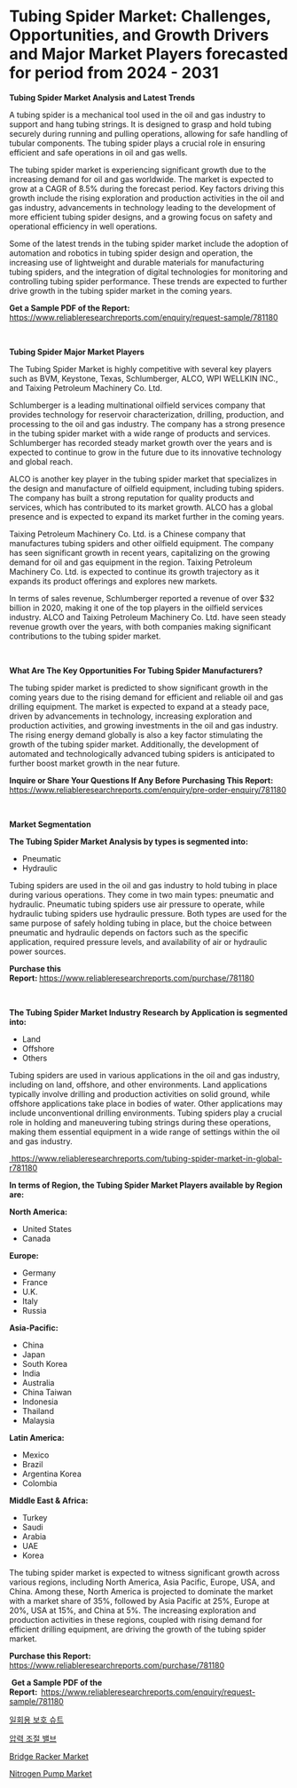 <p><h1>Tubing Spider Market: Challenges, Opportunities, and Growth Drivers and Major Market Players forecasted for period from 2024 - 2031</h1></p><p><strong>Tubing Spider Market Analysis and Latest Trends</strong></p>
<p><p>A tubing spider is a mechanical tool used in the oil and gas industry to support and hang tubing strings. It is designed to grasp and hold tubing securely during running and pulling operations, allowing for safe handling of tubular components. The tubing spider plays a crucial role in ensuring efficient and safe operations in oil and gas wells.</p><p>The tubing spider market is experiencing significant growth due to the increasing demand for oil and gas worldwide. The market is expected to grow at a CAGR of 8.5% during the forecast period. Key factors driving this growth include the rising exploration and production activities in the oil and gas industry, advancements in technology leading to the development of more efficient tubing spider designs, and a growing focus on safety and operational efficiency in well operations.</p><p>Some of the latest trends in the tubing spider market include the adoption of automation and robotics in tubing spider design and operation, the increasing use of lightweight and durable materials for manufacturing tubing spiders, and the integration of digital technologies for monitoring and controlling tubing spider performance. These trends are expected to further drive growth in the tubing spider market in the coming years.</p></p>
<p><strong>Get a Sample PDF of the Report:&nbsp;</strong> <a href="https://www.reliableresearchreports.com/enquiry/request-sample/781180">https://www.reliableresearchreports.com/enquiry/request-sample/781180</a></p>
<p>&nbsp;</p>
<p><strong>Tubing Spider Major Market Players</strong></p>
<p><p>The Tubing Spider Market is highly competitive with several key players such as BVM, Keystone, Texas, Schlumberger, ALCO, WPI WELLKIN INC., and Taixing Petroleum Machinery Co. Ltd. </p><p>Schlumberger is a leading multinational oilfield services company that provides technology for reservoir characterization, drilling, production, and processing to the oil and gas industry. The company has a strong presence in the tubing spider market with a wide range of products and services. Schlumberger has recorded steady market growth over the years and is expected to continue to grow in the future due to its innovative technology and global reach.</p><p>ALCO is another key player in the tubing spider market that specializes in the design and manufacture of oilfield equipment, including tubing spiders. The company has built a strong reputation for quality products and services, which has contributed to its market growth. ALCO has a global presence and is expected to expand its market further in the coming years.</p><p>Taixing Petroleum Machinery Co. Ltd. is a Chinese company that manufactures tubing spiders and other oilfield equipment. The company has seen significant growth in recent years, capitalizing on the growing demand for oil and gas equipment in the region. Taixing Petroleum Machinery Co. Ltd. is expected to continue its growth trajectory as it expands its product offerings and explores new markets.</p><p>In terms of sales revenue, Schlumberger reported a revenue of over $32 billion in 2020, making it one of the top players in the oilfield services industry. ALCO and Taixing Petroleum Machinery Co. Ltd. have seen steady revenue growth over the years, with both companies making significant contributions to the tubing spider market.</p></p>
<p>&nbsp;</p>
<p><strong>What Are The Key Opportunities For Tubing Spider Manufacturers?</strong></p>
<p><p>The tubing spider market is predicted to show significant growth in the coming years due to the rising demand for efficient and reliable oil and gas drilling equipment. The market is expected to expand at a steady pace, driven by advancements in technology, increasing exploration and production activities, and growing investments in the oil and gas industry. The rising energy demand globally is also a key factor stimulating the growth of the tubing spider market. Additionally, the development of automated and technologically advanced tubing spiders is anticipated to further boost market growth in the near future.</p></p>
<p><strong>Inquire or Share Your Questions If Any Before Purchasing This Report:</strong> <a href="https://www.reliableresearchreports.com/enquiry/pre-order-enquiry/781180">https://www.reliableresearchreports.com/enquiry/pre-order-enquiry/781180</a></p>
<p>&nbsp;</p>
<p><strong>Market Segmentation</strong></p>
<p><strong>The Tubing Spider Market Analysis by types is segmented into:</strong></p>
<p><ul><li>Pneumatic</li><li>Hydraulic</li></ul></p>
<p><p>Tubing spiders are used in the oil and gas industry to hold tubing in place during various operations. They come in two main types: pneumatic and hydraulic. Pneumatic tubing spiders use air pressure to operate, while hydraulic tubing spiders use hydraulic pressure. Both types are used for the same purpose of safely holding tubing in place, but the choice between pneumatic and hydraulic depends on factors such as the specific application, required pressure levels, and availability of air or hydraulic power sources.</p></p>
<p><strong>Purchase this Report:&nbsp;</strong><a href="https://www.reliableresearchreports.com/purchase/781180">https://www.reliableresearchreports.com/purchase/781180</a></p>
<p>&nbsp;</p>
<p><strong>The Tubing Spider Market Industry Research by Application is segmented into:</strong></p>
<p><ul><li>Land</li><li>Offshore</li><li>Others</li></ul></p>
<p><p>Tubing spiders are used in various applications in the oil and gas industry, including on land, offshore, and other environments. Land applications typically involve drilling and production activities on solid ground, while offshore applications take place in bodies of water. Other applications may include unconventional drilling environments. Tubing spiders play a crucial role in holding and maneuvering tubing strings during these operations, making them essential equipment in a wide range of settings within the oil and gas industry.</p></p>
<p><a href="https://www.reliableresearchreports.com/tubing-spider-market-in-global-r781180">&nbsp;https://www.reliableresearchreports.com/tubing-spider-market-in-global-r781180</a></p>
<p><strong>In terms of Region, the Tubing Spider Market Players available by Region are:</strong></p>
<p>
    <p> <strong> North America: </strong>
        <ul>
            <li>United States</li>
            <li>Canada</li>
        </ul>
        </p> 
    <p> <strong> Europe: </strong>
        <ul>
            <li>Germany</li>
            <li>France</li>
            <li>U.K.</li>
            <li>Italy</li>
            <li>Russia</li>
        </ul>
        </p> 
    <p> <strong> Asia-Pacific: </strong>
        <ul>
            <li>China</li>
            <li>Japan</li>
            <li>South Korea</li>
            <li>India</li>
            <li>Australia</li>
            <li>China Taiwan</li>
            <li>Indonesia</li>
            <li>Thailand</li>
            <li>Malaysia</li>
        </ul>
        </p> 
    <p> <strong> Latin America: </strong>
        <ul>
            <li>Mexico</li>
            <li>Brazil</li>
            <li>Argentina Korea</li>
            <li>Colombia</li>
        </ul>
        </p> 
    <p> <strong> Middle East & Africa: </strong>
        <ul>
            <li>Turkey</li>
            <li>Saudi</li>
            <li>Arabia</li>
            <li>UAE</li>
            <li>Korea</li>
        </ul>
    </p>
    </p>
<p><p>The tubing spider market is expected to witness significant growth across various regions, including North America, Asia Pacific, Europe, USA, and China. Among these, North America is projected to dominate the market with a market share of 35%, followed by Asia Pacific at 25%, Europe at 20%, USA at 15%, and China at 5%. The increasing exploration and production activities in these regions, coupled with rising demand for efficient drilling equipment, are driving the growth of the tubing spider market.</p></p>
<p><strong>Purchase this Report: </strong><a href="https://www.reliableresearchreports.com/purchase/781180">https://www.reliableresearchreports.com/purchase/781180</a></p>
<p>&nbsp;<strong>Get a Sample PDF of the Report:&nbsp;&nbsp;</strong><a href="https://www.reliableresearchreports.com/enquiry/request-sample/781180">https://www.reliableresearchreports.com/enquiry/request-sample/781180</a></p>
<p><strong></strong></p>
<p><p><a href="https://github.com/CliftonFisher9067/Market-Research-Report-List-1/blob/main/643765228633.md">일회용 보호 슈트</a></p><p><a href="https://github.com/fernandotryO5lson96765/Market-Research-Report-List-1/blob/main/342359728634.md">압력 조절 밸브</a></p><p><a href="https://github.com/Glendatilghmankmgz0rbhwpy/Market-Research-Report-List-2/blob/main/bridge-racker-market.md">Bridge Racker Market</a></p><p><a href="https://github.com/dx0328/Market-Research-Report-List-2/blob/main/nitrogen-pump-market.md">Nitrogen Pump Market</a></p></p>